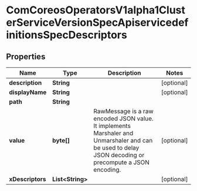 
# ComCoreosOperatorsV1alpha1ClusterServiceVersionSpecApiservicedefinitionsSpecDescriptors

## Properties
Name | Type | Description | Notes
------------ | ------------- | ------------- | -------------
**description** | **String** |  |  [optional]
**displayName** | **String** |  |  [optional]
**path** | **String** |  | 
**value** | **byte[]** | RawMessage is a raw encoded JSON value. It implements Marshaler and Unmarshaler and can be used to delay JSON decoding or precompute a JSON encoding. |  [optional]
**xDescriptors** | **List&lt;String&gt;** |  |  [optional]



